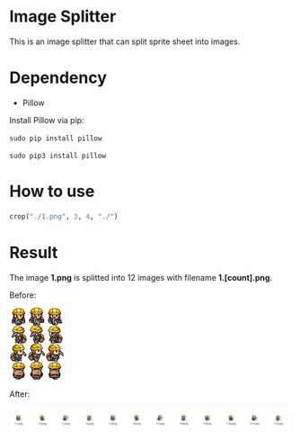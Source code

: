 # Image Splitter
This is an image splitter that can split sprite sheet into images.

# Dependency
- Pillow

Install Pillow via pip:

`sudo pip install pillow`

`sudo pip3 install pillow`

# How to use
```Python
crop("./1.png", 3, 4, "./")
```

# Result
The image **1.png** is splitted into 12 images with filename **1.[count].png**.

Before:

![](./1.png)

After:

![](./Splitted.JPG)
